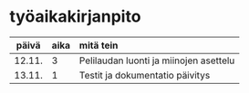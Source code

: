 # työaikakirjanpito

| päivä | aika | mitä tein  |
| :----:|:-----| :-----|
| 12.11. | 3    | Pelilaudan luonti ja miinojen asettelu |
| 13.11. | 1    | Testit ja dokumentatio päivitys |
